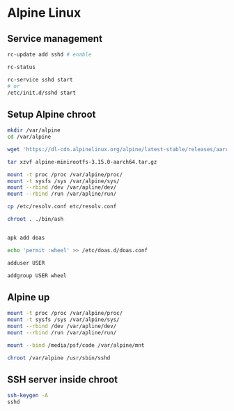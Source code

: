 # Alpine Linux

## Service management

```bash
rc-update add sshd # enable

rc-status

rc-service sshd start
# or
/etc/init.d/sshd start
```

## Setup Alpine chroot

```bash
mkdir /var/alpine
cd /var/alpine

wget 'https://dl-cdn.alpinelinux.org/alpine/latest-stable/releases/aarch64/alpine-minirootfs-3.15.0-aarch64.tar.gz'

tar xzvf alpine-minirootfs-3.15.0-aarch64.tar.gz

mount -t proc /proc /var/alpine/proc/
mount -t sysfs /sys /var/alpine/sys/
mount --rbind /dev /var/apline/dev/
mount --rbind /run /var/apline/run/

cp /etc/resolv.conf etc/resolv.conf

chroot . ./bin/ash


apk add doas

echo 'permit :wheel' >> /etc/doas.d/doas.conf

adduser USER

addgroup USER wheel
```

## Alpine up

```bash
mount -t proc /proc /var/alpine/proc/
mount -t sysfs /sys /var/alpine/sys/
mount --rbind /dev /var/apline/dev/
mount --rbind /run /var/apline/run/

mount --bind /media/psf/code /var/alpine/mnt

chroot /var/alpine /usr/sbin/sshd
```

## SSH server inside chroot

```bash
ssh-keygen -A
sshd
```